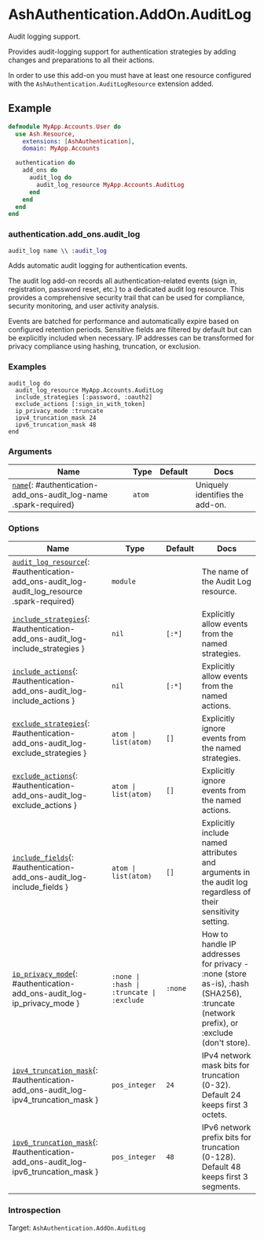 <!--
This file was generated by Spark. Do not edit it by hand.
-->
# AshAuthentication.AddOn.AuditLog

Audit logging support.

Provides audit-logging support for authentication strategies by adding changes and preparations to all their actions.

In order to use this add-on you must have at least one resource configured with the `AshAuthentication.AuditLogResource` extension added.

## Example

```elixir
defmodule MyApp.Accounts.User do
  use Ash.Resource,
    extensions: [AshAuthentication],
    domain: MyApp.Accounts

  authentication do
    add_ons do
      audit_log do
        audit_log_resource MyApp.Accounts.AuditLog
      end
    end
  end
end
```



### authentication.add_ons.audit_log
```elixir
audit_log name \\ :audit_log
```


Adds automatic audit logging for authentication events.

The audit log add-on records all authentication-related events (sign in, registration, password reset, etc.)
to a dedicated audit log resource. This provides a comprehensive security trail that can be used for
compliance, security monitoring, and user activity analysis.

Events are batched for performance and automatically expire based on configured retention periods.
Sensitive fields are filtered by default but can be explicitly included when necessary.
IP addresses can be transformed for privacy compliance using hashing, truncation, or exclusion.




### Examples
```
audit_log do
  audit_log_resource MyApp.Accounts.AuditLog
  include_strategies [:password, :oauth2]
  exclude_actions [:sign_in_with_token]
  ip_privacy_mode :truncate
  ipv4_truncation_mask 24
  ipv6_truncation_mask 48
end

```



### Arguments

| Name | Type | Default | Docs |
|------|------|---------|------|
| [`name`](#authentication-add_ons-audit_log-name){: #authentication-add_ons-audit_log-name .spark-required} | `atom` |  | Uniquely identifies the add-on. |
### Options

| Name | Type | Default | Docs |
|------|------|---------|------|
| [`audit_log_resource`](#authentication-add_ons-audit_log-audit_log_resource){: #authentication-add_ons-audit_log-audit_log_resource .spark-required} | `module` |  | The name of the Audit Log resource. |
| [`include_strategies`](#authentication-add_ons-audit_log-include_strategies){: #authentication-add_ons-audit_log-include_strategies } | `nil` | `[:*]` | Explicitly allow events from the named strategies. |
| [`include_actions`](#authentication-add_ons-audit_log-include_actions){: #authentication-add_ons-audit_log-include_actions } | `nil` | `[:*]` | Explicitly allow events from the named actions. |
| [`exclude_strategies`](#authentication-add_ons-audit_log-exclude_strategies){: #authentication-add_ons-audit_log-exclude_strategies } | `atom \| list(atom)` | `[]` | Explicitly ignore events from the named strategies. |
| [`exclude_actions`](#authentication-add_ons-audit_log-exclude_actions){: #authentication-add_ons-audit_log-exclude_actions } | `atom \| list(atom)` | `[]` | Explicitly ignore events from the named actions. |
| [`include_fields`](#authentication-add_ons-audit_log-include_fields){: #authentication-add_ons-audit_log-include_fields } | `atom \| list(atom)` | `[]` | Explicitly include named attributes and arguments in the audit log regardless of their sensitivity setting. |
| [`ip_privacy_mode`](#authentication-add_ons-audit_log-ip_privacy_mode){: #authentication-add_ons-audit_log-ip_privacy_mode } | `:none \| :hash \| :truncate \| :exclude` | `:none` | How to handle IP addresses for privacy - :none (store as-is), :hash (SHA256), :truncate (network prefix), or :exclude (don't store). |
| [`ipv4_truncation_mask`](#authentication-add_ons-audit_log-ipv4_truncation_mask){: #authentication-add_ons-audit_log-ipv4_truncation_mask } | `pos_integer` | `24` | IPv4 network mask bits for truncation (0-32). Default 24 keeps first 3 octets. |
| [`ipv6_truncation_mask`](#authentication-add_ons-audit_log-ipv6_truncation_mask){: #authentication-add_ons-audit_log-ipv6_truncation_mask } | `pos_integer` | `48` | IPv6 network prefix bits for truncation (0-128). Default 48 keeps first 3 segments. |





### Introspection

Target: `AshAuthentication.AddOn.AuditLog`



<style type="text/css">.spark-required::after { content: "*"; color: red !important; }</style>
